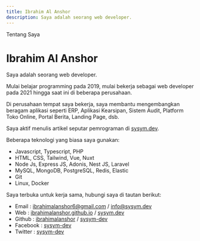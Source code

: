 ```yaml
---
title: Ibrahim Al Anshor
description: Saya adalah seorang web developer.
---
```


Tentang Saya

# Ibrahim Al Anshor

Saya adalah seorang web developer.

Mulai belajar programming pada 2019, mulai bekerja sebagai web developer pada 2021 hingga saat ini di beberapa perusahaan.

Di perusahaan tempat saya bekerja, saya membantu mengembangkan beragam aplikasi seperti ERP, Aplikasi Kearsipan, Sistem Audit, Platform Toko Online, Portal Berita, Landing Page, dsb.

Saya aktif menulis artikel seputar pemrograman di [sysym.dev](https://sysym.dev).

Beberapa teknologi yang biasa saya gunakan:

- Javascript, Typescript, PHP
- HTML, CSS, Tailwind, Vue, Nuxt
- Node Js, Express JS, Adonis, Nest JS, Laravel
- MySQL, MongoDB, PostgreSQL, Redis, Elastic
- Git
- Linux, Docker

Saya terbuka untuk kerja sama, hubungi saya di tautan berikut:

- Email : [ibrahimalanshor6@gmail.com](mailto:ibrahimalanshor6@gmail.com) / [info@sysym.dev](mailto:info@sysym.dev)
- Web : [ibrahimalanshor.github.io](https://ibrahimalanshor.github.io) / [sysym.dev](https://sysym.dev)
- Github : [ibrahimalanshor](https://github.com/ibrahimalanshor) / [sysym-dev](https://github.com/sysym-dev)
- Facebook : [sysym-dev](https://facebook.com/sysym.dev)
- Twitter : [sysym-dev](https://twitter.com/sysym_dev)
<!-- - Instagram : [sysym-dev](https://instagram.com/sysym-dev) -->
<!-- - Youtube : [sysym-dev](https://youtube.com/sysym-dev) -->
